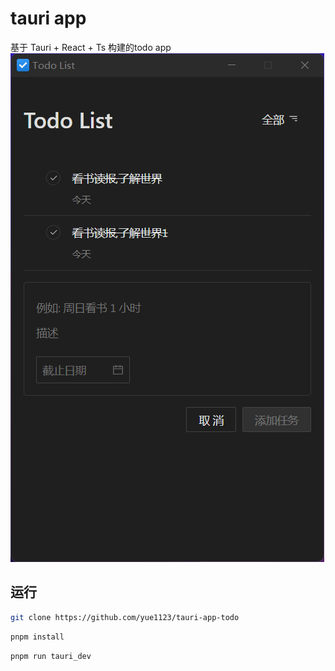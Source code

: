 # tauri app

基于 Tauri + React + Ts 构建的todo app
![](./screenshots/Snipaste_2022-07-11_10-42-08.png)
## 运行
```bash
git clone https://github.com/yue1123/tauri-app-todo
```

```bash
pnpm install
```

```bash
pnpm run tauri_dev
```
